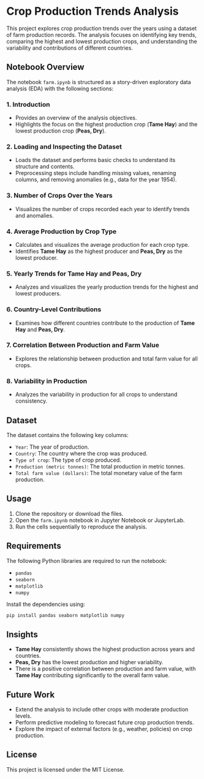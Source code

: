 # Crop Production Trends Analysis

This project explores crop production trends over the years using a dataset of farm production records. The analysis focuses on identifying key trends, comparing the highest and lowest production crops, and understanding the variability and contributions of different countries.

## Notebook Overview

The notebook `farm.ipynb` is structured as a story-driven exploratory data analysis (EDA) with the following sections:

### 1. **Introduction**
   - Provides an overview of the analysis objectives.
   - Highlights the focus on the highest production crop (**Tame Hay**) and the lowest production crop (**Peas, Dry**).

### 2. **Loading and Inspecting the Dataset**
   - Loads the dataset and performs basic checks to understand its structure and contents.
   - Preprocessing steps include handling missing values, renaming columns, and removing anomalies (e.g., data for the year 1954).

### 3. **Number of Crops Over the Years**
   - Visualizes the number of crops recorded each year to identify trends and anomalies.

### 4. **Average Production by Crop Type**
   - Calculates and visualizes the average production for each crop type.
   - Identifies **Tame Hay** as the highest producer and **Peas, Dry** as the lowest producer.

### 5. **Yearly Trends for Tame Hay and Peas, Dry**
   - Analyzes and visualizes the yearly production trends for the highest and lowest producers.

### 6. **Country-Level Contributions**
   - Examines how different countries contribute to the production of **Tame Hay** and **Peas, Dry**.

### 7. **Correlation Between Production and Farm Value**
   - Explores the relationship between production and total farm value for all crops.

### 8. **Variability in Production**
   - Analyzes the variability in production for all crops to understand consistency.

## Dataset

The dataset contains the following key columns:
- `Year`: The year of production.
- `Country`: The country where the crop was produced.
- `Type of crop`: The type of crop produced.
- `Production (metric tonnes)`: The total production in metric tonnes.
- `Total farm value (dollars)`: The total monetary value of the farm production.

## Usage

1. Clone the repository or download the files.
2. Open the `farm.ipynb` notebook in Jupyter Notebook or JupyterLab.
3. Run the cells sequentially to reproduce the analysis.

## Requirements

The following Python libraries are required to run the notebook:
- `pandas`
- `seaborn`
- `matplotlib`
- `numpy`

Install the dependencies using:
```bash
pip install pandas seaborn matplotlib numpy
```

## Insights

- **Tame Hay** consistently shows the highest production across years and countries.
- **Peas, Dry** has the lowest production and higher variability.
- There is a positive correlation between production and farm value, with **Tame Hay** contributing significantly to the overall farm value.

## Future Work

- Extend the analysis to include other crops with moderate production levels.
- Perform predictive modeling to forecast future crop production trends.
- Explore the impact of external factors (e.g., weather, policies) on crop production.

## License

This project is licensed under the MIT License.
